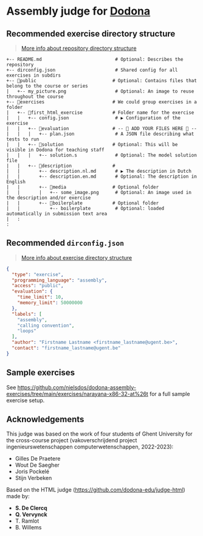 # Assembly judge for [Dodona](https://dodona.ugent.be/)

## Recommended exercise directory structure

> [More info about repository directory structure](https://docs.dodona.be/en/references/repository-directory-structure/#example-of-a-valid-repository-structure)

```text
+-- README.md                           # Optional: Describes the repository
+-- dirconfig.json                      # Shared config for all exercises in subdirs
+-- 📂public                            # Optional: Contains files that belong to the course or series
|   +-- my_picture.png                  # Optional: An image to reuse throughout the course
+-- 📂exercises                         # We could group exercises in a folder
|   +-- 📂first_html_exercise           # Folder name for the exercise
|   |   +-- config.json                 # ▶ Configuration of the exercise
|   |   +-- 📂evaluation                # -- 🔽️ ADD YOUR FILES HERE 🔽 --
|   |   |   +-- plan.json               # A JSON file describing what tests to run
|   |   +-- 📂solution                  # Optional: This will be visible in Dodona for teaching staff
|   |   |   +-- solution.s              # Optional: The model solution file
|   |   +-- 📂description               #
|   |       +-- description.nl.md       # ▶ The description in Dutch
|   |       +-- description.en.md       # Optional: The description in English
|   |       +-- 📂media                 # Optional folder
|   |       |   +-- some_image.png      # Optional: An image used in the description and/or exercise
|   |       +-- 📂boilerplate           # Optional folder
|   |           +-- boilerplate         # Optional: loaded automatically in submission text area
|   :
:
```

## Recommended `dirconfig.json`

> [More info about exercise directory structure](https://docs.dodona.be/en/references/exercise-directory-structure/)

````json
{
  "type": "exercise",
  "programming_language": "assembly",
  "access": "public",
  "evaluation": {
    "time_limit": 10,
    "memory_limit": 50000000
  },
  "labels": [
    "assembly",
    "calling convention",
    "loops"
  ],
  "author": "Firstname Lastname <firstname_lastname@ugent.be>",
  "contact": "firstname_lastname@ugent.be"
}
````

## Sample exercises

See https://github.com/nielsdos/dodona-assembly-exercises/tree/main/exercises/narayana-x86-32-at%26t for a full sample exercise setup.

## Acknowledgements

This judge was based on the work of four students of Ghent University for the cross-course project (vakoverschrijdend project ingenieurswetenschappen computerwetenschappen, 2022-2023):

* Gilles De Praetere
* Wout De Saegher
* Joris Pockelé
* Stijn Verbeken

Based on the HTML judge (https://github.com/dodona-edu/judge-html) made by:

* **S. De Clercq**
* **Q. Vervynck**
* T. Ramlot
* B. Willems
